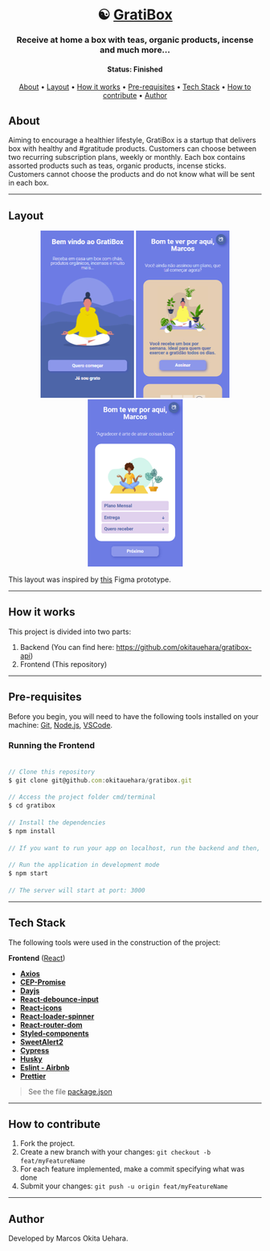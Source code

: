<h1 align="center">
   ☯️ <a href="#"> GratiBox </a>
</h1>

<h3 align="center">
    Receive at home a box with teas, organic products, incense and much more...
</h3>

<h4 align="center"> 
	 Status: Finished
</h4>

<p align="center">
 <a href="#about">About</a> •
 <a href="#layout">Layout</a> • 
 <a href="#how-it-works">How it works</a> • 
 <a href="#pre-requisites">Pre-requisites</a> • 
 <a href="#tech-stack">Tech Stack</a> • 
 <a href="#how-to-contribute">How to contribute</a> • 
 <a href="#author">Author</a>
</p>


## About

Aiming to encourage a healthier lifestyle, GratiBox is a startup that delivers box with healthy and #gratitude products. Customers can choose between two recurring subscription plans, weekly or monthly. Each box contains assorted products such as teas, organic products, incense sticks. Customers cannot choose the products and do not know what will be sent in each box.

---


## Layout

<div align="center">
 <img src="./public/home.png" alt="Home page" height="333"/>
 <img src="./public/plans.png" alt="Plans page" height="333"/>
 <img src="./public/subscription.png" alt="Subscription page" height="333"/>
</div>

This layout was inspired by <a href="https://www.figma.com/file/wHTsMeg2oVdW96ptraU2Gb/GratiBox?node-id=4%3A17">this</a> Figma prototype.


---

## How it works

This project is divided into two parts:
1. Backend (You can find here: https://github.com/okitauehara/gratibox-api)
2. Frontend (This repository)

---

## Pre-requisites

Before you begin, you will need to have the following tools installed on your machine:
[Git](https://git-scm.com), [Node.js](https://nodejs.org/en/), [VSCode](https://code.visualstudio.com/).

### Running the Frontend


``` jsx

// Clone this repository
$ git clone git@github.com:okitauehara/gratibox.git

// Access the project folder cmd/terminal
$ cd gratibox

// Install the dependencies
$ npm install

// If you want to run your app on localhost, run the backend and then, change the BASE_URL on API.js to 'http://localhost/4000' 

// Run the application in development mode
$ npm start

// The server will start at port: 3000

```


---

## Tech Stack

The following tools were used in the construction of the project:

**Frontend**  ([React](https://reactjs.org/))

-   **[Axios](https://github.com/axios/axios)**
-   **[CEP-Promise](https://github.com/BrasilAPI/cep-promise)**
-   **[Dayjs](https://github.com/iamkun/dayjs)**
-   **[React-debounce-input](https://github.com/nkbt/react-debounce-input)**
-   **[React-icons](https://github.com/react-icons/react-icons)**
-   **[React-loader-spinner](https://github.com/mhnpd/react-loader-spinner)**
-   **[React-router-dom](https://github.com/remix-run/react-router)**
-   **[Styled-components](https://github.com/styled-components/styled-components)**
-   **[SweetAlert2](https://github.com/sweetalert2/sweetalert2)**
-   **[Cypress](https://github.com/cypress-io/cypress)**
-   **[Husky](https://github.com/typicode/husky)**
-   **[Eslint - Airbnb](https://github.com/airbnb/javascript)**
-   **[Prettier](https://github.com/prettier/prettier)**

> See the file  [package.json](https://github.com/okitauehara/gratibox/blob/main/package.json)


---


## How to contribute

1. Fork the project.
2. Create a new branch with your changes: `git checkout -b feat/myFeatureName`
3. For each feature implemented, make a commit specifying what was done
4. Submit your changes: `git push -u origin feat/myFeatureName`

---

## Author

Developed by Marcos Okita Uehara.
